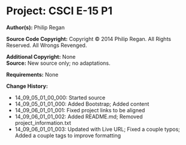# Project: CSCI E-15 P1
**Author(s):** Philip Regan

**Source Code Copyright:** Copyright © 2014 Philip Regan. All Rights Reserved. All Wrongs Revenged.

**Additional Copyright:** None 							
**Source:**	New source only; no adaptations.

**Requirements:** None

**Change History:**

* 14\_09\_05\_01\_00\_000: Started source
* 14\_09\_05\_01\_01\_000: Added Bootstrap; Added content
* 14\_09\_06\_01\_01\_001: Fixed project links to be aligned
* 14\_09\_06\_01\_01\_002: Added README.md; Removed project_information.txt
* 14\_09\_06\_01\_01\_003: Updated with Live URL; Fixed a couple typos; Added a couple tags to improve formatting